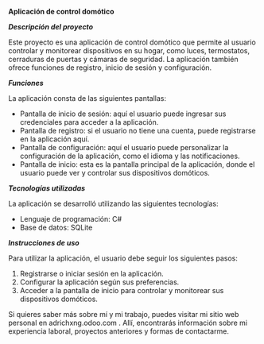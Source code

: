 **Aplicación de control domótico**


 _**Descripción del proyecto**_
 
 Este proyecto es una aplicación de control domótico que permite al usuario controlar y monitorear dispositivos en su hogar, como luces, termostatos, cerraduras de puertas y cámaras de seguridad. La aplicación también ofrece funciones de registro, inicio de sesión y configuración.
 
 _**Funciones**_
 
La aplicación consta de las siguientes pantallas:

-  Pantalla de inicio de sesión: aquí el usuario puede ingresar sus credenciales para acceder a la aplicación.
-  Pantalla de registro: si el usuario no tiene una cuenta, puede registrarse en la aplicación aquí.
-  Pantalla de configuración: aquí el usuario puede personalizar la configuración de la aplicación, como el idioma y las notificaciones.
-  Pantalla de inicio: esta es la pantalla principal de la aplicación, donde el usuario puede ver y controlar sus dispositivos domóticos.

_**Tecnologías utilizadas**_

La aplicación se desarrolló utilizando las siguientes tecnologías:

- Lenguaje de programación: C#
- Base de datos: SQLite

_**Instrucciones de uso**_

Para utilizar la aplicación, el usuario debe seguir los siguientes pasos:

1. Registrarse o iniciar sesión en la aplicación.
2. Configurar la aplicación según sus preferencias.
3. Acceder a la pantalla de inicio para controlar y monitorear sus dispositivos domóticos.

Si quieres saber más sobre mí y mi trabajo, puedes visitar mi sitio web personal en  adrichxng.odoo.com . Allí, encontrarás información sobre mi experiencia laboral, proyectos anteriores y formas de contactarme.
